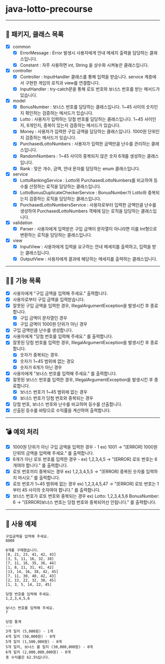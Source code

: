 # java-lotto-precourse

---
## 📌 패키지, 클래스 목록
- [x] common
  - [x] ErrorMessage : Error 발생시 사용자에게 안내 메세지 출력을 담당하는 클래스입니다.
  - [x] Constant : 자주 사용하면 int, String 을 상수화 시켜놓은 클래스입니다.
- [x] controller
    - [x] Controller : InputHandler 클래스를 통해 입력을 받습니다. service 계층에서 구현한 게임의 로직과 view를 연결합니다.
    - [x] InputHandler : try-catch문을 통해 로또 번호와 보너스 번호를 받는 메서드가 있습니다. 
- [x] model
    - [x] BonusNumber : 보너스 번호를 담당하는 클래스입니다. 1~45 사이의 숫자인지 확인하는 검증하는 메서드가 있습니다.
    - [x] Lotto : 사용자가 입력하는 당첨 번호를 담당하는 클래스입니다. 1~45 사이인지, 6개인지, 중복이 있는지 검증하는 메서드가 있습니다.
    - [x] Money : 사용자가 입력한 구입 금액을 담당하는 클래스입니다. 1000원 단위인지 검증하는 메서드가 있습니다.
    - [x] PurchasedLottoNumbers : 사용자가 입력한 금액만큼 난수를 관리하는 클래스입니다.
    - [x] RandomNumbers : 1~45 사이의 중복되지 않은 숫자 6개를 생성하는 클래스입니다.
    - [x] Rank : 맞은 개수, 금액, 안내 문자를 담당하는 enum 클래스입니다.
- [x] service
    - [x] LottoRankingService : Lotto와 PurchasedLottoNumbers를 비교하여 등수를 산정하는 로직을 담당하는 클래스입니다.
    - [x] LottoBonusDuplicateCheckerService : BonusNumber가 Lotto와 중복되는지 검증하는 로직을 담당하는 클래스입니다.
    - [x] PurchasedLottoNumbersService : 사용자로부터 입력한 금액만큼 난수를 생성하여 PurchasedLottoNumbers 객체에 담는 로직을 담당하는 클래스입니다.
- [x] validation
    - [x] Parser : 사용자에게 입력받은 구입 금액이 문자열이 아니라면 이를 Int형으로 변환하는 로직을 담당하는 클래스입니다.
- [x] view
    - [x] InputView : 사용자에게 입력을 요구하는 안내 메세지를 출력하고, 입력을 받는 클래스입니다.
    - [x] OutputView : 사용자에게 결과에 해당하는 메세지를 출력하는 클래스입니다.
---
## 🚴‍♂️ 기능 목록
- [x] 사용자에게 "구입 금액을 입력해 주세요." 출력합니다.
- [x] 사용자로부터 구입 금액을 입력받습니다.
- [x] 잘못된 구입 금액을 입력한 경우, IllegalArgumentException을 발생시킨 후 종료합니다.
    - [x] 구입 금액이 문자열인 경우
    - [x] 구입 금액이 1000원 단위가 아닌 경우
- [x] 구입 금액만큼 난수를 생성합니다.
- [x] 사용자에게 "당첨 번호를 입력해 주세요." 를 출력합니다.
- [x] 잘못된 당첨 번호를 입력한 경우, IllegalArgumentException을 발생시킨 후 종료합니다.
    - [x] 숫자가 중복되는 경우.
    - [x] 숫자가 1~45 범위에 없는 경오
    - [x] 숫자가 6개가 아닌 경우
- [x] 사용자에게 "보너스 번호를 입력해 주세요." 를 출력합니다.
- [x] 잘못된 보너스 번호를 입력한 경우, IllegalArgumentException을 발생시킨 후 종료합니다.
    - [x] 보너스 번호가 1~45 범위에 없는 경우
    - [x] 보너스 번호가 당첨 번호와 중복되는 경우
- [x] 당첨 번호, 보너스 번호와 난수를 비교하여 등수를 산출합니다.
- [x] 산출된 등수를 바탕으로 수익률을 계산하여 출력합니다.
---
## 💣 예외 처리
- [x] 1000원 단위가 아닌 구입 금액을 입력한 경우 - 1 ex) 1001 -> "[ERROR] 1000원 단위의 금액을 입력해 주세요." 를 출력합니다.
- [x] 6개가 아닌 로또 번호를 입력한 경우 -  ex) 1,2,3,4,5 -> "[ERROR] 로또 번호는 6개여야 합니다." 를 출력합니다.
- [x] 로또 번호끼리 중복되는 경우 ex) 1,2,3,4,5,5 -> "[ERROR] 중복된 숫자를 입력하지 마시오." 를 출력합니다.
- [x] 로또 번호가 1~45 범위에 없는 경우 ex) 1,2,3,4,5,47 -> "[ERROR] 로또 번호는 1부터 45 사이의 숫자여야 합니다." 를 출력합니다.
- [x] 보너스 번호가 로또 번호와 중복되는 경우 ex) Lotto: 1,2,3,4,5,6 BonusNumber: 6 -> "[ERROR]보너스 번호는 당첨 번호와 중복되어선 안됩니다." 를 출력합니다.
---
## 🚀 사용 예제
```
구입금액을 입력해 주세요.
8000

8개를 구매했습니다.
[8, 21, 23, 41, 42, 43] 
[3, 5, 11, 16, 32, 38] 
[7, 11, 16, 35, 36, 44] 
[1, 8, 11, 31, 41, 42] 
[13, 14, 16, 38, 42, 45] 
[7, 11, 30, 40, 42, 43] 
[2, 13, 22, 32, 38, 45] 
[1, 3, 5, 14, 22, 45]

당첨 번호를 입력해 주세요.
1,2,3,4,5,6

보너스 번호를 입력해 주세요.
7

당첨 통계
---
3개 일치 (5,000원) - 1개
4개 일치 (50,000원) - 0개
5개 일치 (1,500,000원) - 0개
5개 일치, 보너스 볼 일치 (30,000,000원) - 0개
6개 일치 (2,000,000,000원) - 0개
총 수익률은 62.5%입니다.
```